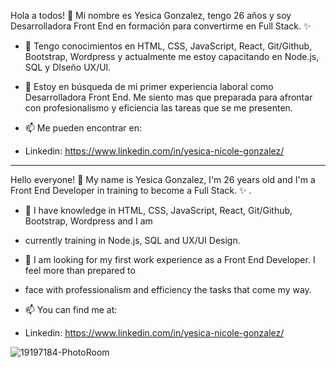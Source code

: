 Hola a todos! 👋
Mi nombre es Yesica Gonzalez, tengo 26 años y soy Desarrolladora Front End en formación para convertirme en Full Stack. ✨

- 🌱 Tengo conocimientos en HTML, CSS, JavaScript, React, Git/Github, Bootstrap, Wordpress 
  y actualmente me estoy capacitando en Node.js, SQL y DIseño UX/UI.
- 💬 Estoy en búsqueda de mi primer experiencia laboral como Desarrolladora Front End. Me siento mas que preparada 
  para afrontar con profesionalismo y eficiencia las tareas que se me presenten.
  
- 📫 Me pueden encontrar en:
- Linkedin: https://www.linkedin.com/in/yesica-nicole-gonzalez/
---------------------------------------------------------------------------------------

Hello everyone! 👋 
My name is Yesica Gonzalez, I'm 26 years old and I'm a Front End Developer in training to become a Full Stack. ✨
.
- 🌱 I have knowledge in HTML, CSS, JavaScript, React, Git/Github, Bootstrap, Wordpress and I am 
- currently training in Node.js, SQL and UX/UI Design.
- 💬 I am looking for my first work experience as a Front End Developer. I feel more than prepared to 
- face with professionalism and efficiency the tasks that come my way.

- 📫 You can find me at:
- Linkedin: https://www.linkedin.com/in/yesica-nicole-gonzalez/

![19197184-PhotoRoom](https://user-images.githubusercontent.com/99261724/164913287-dae84151-c7f4-43a8-900f-a111b156c293.png)


